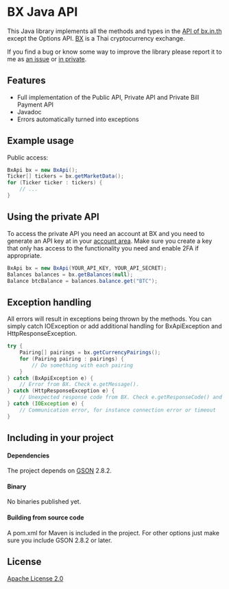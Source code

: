 BX Java API
===========

This Java library implements all the methods and types in the [API of bx.in.th](https://bx.in.th/info/api/) except the Options API. [BX](https://bx.in.th) is a Thai cryptocurrency exchange.

If you find a bug or know some way to improve the library please report it to me as [an issue](https://github.com/nadam/bx-java-api/issues) or [in private](https://telegram.me/nadam).

Features
--------
- Full implementation of the Public API, Private API and Private Bill Payment API
- Javadoc
- Errors automatically turned into exceptions

Example usage
-------------

Public access:

```java
BxApi bx = new BxApi();
Ticker[] tickers = bx.getMarketData();
for (Ticker ticker : tickers) {
    // ...
}
```

Using the private API
---------------------

To access the private API you need an account at BX and you need to generate an API key at in your [account area](https://bx.in.th/account/). Make sure you create a key that only has access to the functionality you need and enable 2FA if appropriate.

```java
BxApi bx = new BxApi(YOUR_API_KEY, YOUR_API_SECRET);
Balances balances = bx.getBalances(null);
Balance btcBalance = balances.balance.get("BTC");
```

Exception handling
------------------

All errors will result in exceptions being thrown by the methods. You can simply catch IOException or add additional handling for BxApiException and HttpResponseException.

```java
try {
    Pairing[] pairings = bx.getCurrencyPairings();
    for (Pairing pairing : pairings) {
        // Do something with each pairing
    }
} catch (BxApiException e) {
    // Error from BX. Check e.getMessage().
} catch (HttpResponseException e) {
    // Unexpected response code from BX. Check e.getResponseCode() and e.getMessage().
} catch (IOException e) {
    // Communication error, for instance connection error or timeout
}
```

Including in your project
-------------------------
#### Dependencies
The project depends on [GSON](https://github.com/google/gson)  2.8.2.

#### Binary
No binaries published yet.

#### Building from source code
A pom.xml for Maven is included in the project. For other options just make sure you include GSON 2.8.2 or later.

License
----------------
[Apache License 2.0](LICENSE)